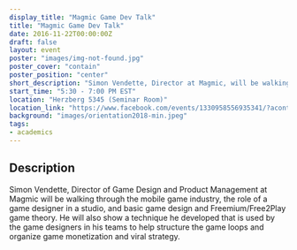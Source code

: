 ```yaml
---
display_title: "Magmic Game Dev Talk"
title: "Magmic Game Dev Talk"
date: 2016-11-22T00:00:00Z
draft: false
layout: event
poster: "images/img-not-found.jpg"
poster_cover: "contain"
poster_position: "center"
short_description: "Simon Vendette, Director at Magmic, will be walking through the mobile game industry."
start_time: "5:30 - 7:00 PM EST"
location: "Herzberg 5345 (Seminar Room)"
location_link: "https://www.facebook.com/events/1330958556935341/?acontext=%7B%22event_action_history%22%3A[%7B%22surface%22%3A%22page%22%7D]%7D"
background: "images/orientation2018-min.jpeg"
tags:
- academics
---
```


## Description


Simon Vendette, Director of Game Design and Product Management at Magmic will be walking through the mobile game industry, the role of a game designer in a studio, and basic game design and Freemium/Free2Play game theory. He will also show a technique he developed that is used by the game designers in his teams to help structure the game loops and organize game monetization and viral strategy.